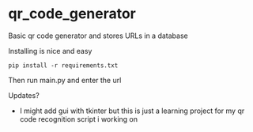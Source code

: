 # qr_code_generator
Basic qr code generator and stores URLs in a database

Installing is nice and easy

```
pip install -r requirements.txt
```

Then run main.py and enter the url

Updates?
- I might add gui with tkinter but this is just a learning project for my qr code recognition script i working on
